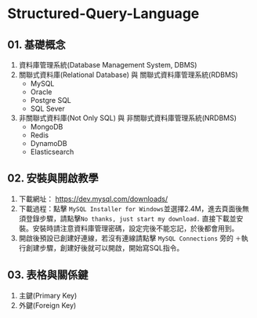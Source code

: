 # Structured-Query-Language


## 01. 基礎概念
1. 資料庫管理系統(Database Management System, DBMS)
2. 關聯式資料庫(Relational Database) 與 關聯式資料庫管理系統(RDBMS)
   * MySQL
   * Oracle
   * Postgre SQL
   * SQL Sever
3. 非關聯式資料庫(Not Only SQL) 與 非關聯式資料庫管理系統(NRDBMS)
   * MongoDB
   * Redis
   * DynamoDB
   * Elasticsearch
 
## 02. 安裝與開啟教學
1. 下載網址： https://dev.mysql.com/downloads/
2. 下載過程：點擊 `MySQL Installer for Windows`並選擇2.4M，進去頁面後無須登錄步驟，請點擊`No thanks, just start my download.` 直接下載並安裝。安裝時請注意資料庫管理密碼，設定完後不能忘記，於後都會用到。
3. 開啟後預設已創建好連線，若沒有連線請點擊 `MySQL Connections` 旁的 `＋`執行創建步驟，創建好後就可以開啟，開始寫SQL指令。

## 03. 表格與關係鍵
1. 主鍵(Primary Key)
2. 外鍵(Foreign Key)
